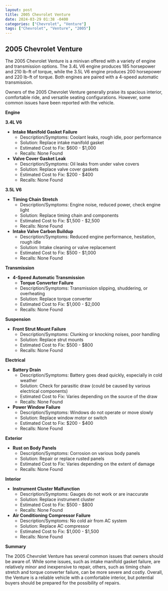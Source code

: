 ```yaml
---
layout: post
title: 2005 Chevrolet Venture
date: 2024-03-29 01:38 -0400
categories: ["Chevrolet", "Venture"]
tags: ["Chevrolet", "Venture", "2005"]
---
```

## 2005 Chevrolet Venture

The 2005 Chevrolet Venture is a minivan offered with a variety of engine and transmission options. The 3.4L V6 engine produces 185 horsepower and 210 lb-ft of torque, while the 3.5L V6 engine produces 200 horsepower and 220 lb-ft of torque. Both engines are paired with a 4-speed automatic transmission.

Owners of the 2005 Chevrolet Venture generally praise its spacious interior, comfortable ride, and versatile seating configurations. However, some common issues have been reported with the vehicle.

**Engine**

**3.4L V6**

* **Intake Manifold Gasket Failure**
    * Description/Symptoms: Coolant leaks, rough idle, poor performance
    * Solution: Replace intake manifold gasket
    * Estimated Cost to Fix: $600 - $1,000
    * Recalls: None Found
* **Valve Cover Gasket Leak**
    * Description/Symptoms: Oil leaks from under valve covers
    * Solution: Replace valve cover gaskets
    * Estimated Cost to Fix: $200 - $400
    * Recalls: None Found

**3.5L V6**

* **Timing Chain Stretch**
    * Description/Symptoms: Engine noise, reduced power, check engine light
    * Solution: Replace timing chain and components
    * Estimated Cost to Fix: $1,500 - $2,500
    * Recalls: None Found
* **Intake Valve Carbon Buildup**
    * Description/Symptoms: Reduced engine performance, hesitation, rough idle
    * Solution: Intake cleaning or valve replacement
    * Estimated Cost to Fix: $500 - $1,000
    * Recalls: None Found

**Transmission**

* **4-Speed Automatic Transmission**
    * **Torque Converter Failure**
    * Description/Symptoms: Transmission slipping, shuddering, or overheating
    * Solution: Replace torque converter
    * Estimated Cost to Fix: $1,000 - $2,000
    * Recalls: None Found

**Suspension**

* **Front Strut Mount Failure**
    * Description/Symptoms: Clunking or knocking noises, poor handling
    * Solution: Replace strut mounts
    * Estimated Cost to Fix: $500 - $800
    * Recalls: None Found

**Electrical**

* **Battery Drain**
    * Description/Symptoms: Battery goes dead quickly, especially in cold weather
    * Solution: Check for parasitic draw (could be caused by various electrical components)
    * Estimated Cost to Fix: Varies depending on the source of the draw
    * Recalls: None Found
* **Power Window Failure**
    * Description/Symptoms: Windows do not operate or move slowly
    * Solution: Replace window motor or switch
    * Estimated Cost to Fix: $200 - $400
    * Recalls: None Found

**Exterior**

* **Rust on Body Panels**
    * Description/Symptoms: Corrosion on various body panels
    * Solution: Repair or replace rusted panels
    * Estimated Cost to Fix: Varies depending on the extent of damage
    * Recalls: None Found

**Interior**

* **Instrument Cluster Malfunction**
    * Description/Symptoms: Gauges do not work or are inaccurate
    * Solution: Replace instrument cluster
    * Estimated Cost to Fix: $500 - $800
    * Recalls: None Found
* **Air Conditioning Compressor Failure**
    * Description/Symptoms: No cold air from AC system
    * Solution: Replace AC compressor
    * Estimated Cost to Fix: $1,000 - $1,500
    * Recalls: None Found

**Summary**

The 2005 Chevrolet Venture has several common issues that owners should be aware of. While some issues, such as intake manifold gasket failure, are relatively minor and inexpensive to repair, others, such as timing chain stretch and torque converter failure, can be more severe and costly. Overall, the Venture is a reliable vehicle with a comfortable interior, but potential buyers should be prepared for the possibility of repairs.
